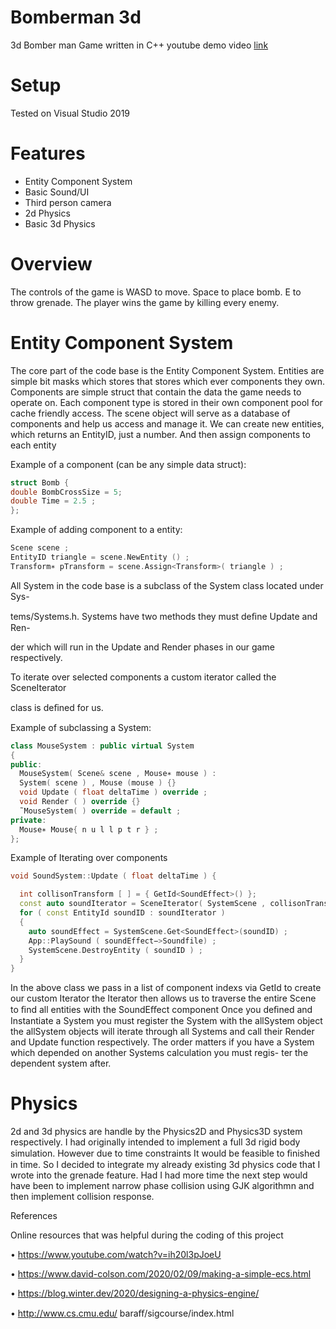 # Bomberman 3d
3d Bomber man Game written in C++ youtube demo video [link](https://www.youtube.com/watch?v=NvjPOeYqf6w)

# Setup
Tested on Visual Studio 2019

# Features

- Entity Component System
- Basic Sound/UI
- Third person camera
- 2d Physics
- Basic 3d Physics

# Overview

The controls of the game is WASD to move. Space to place bomb. E to throw grenade. The player wins the game by killing every enemy.

# Entity Component System

The core part of the code base is the Entity Component System. Entities are simple bit masks which stores that stores which ever components they own.
Components are simple struct that contain the data the game needs to operate on. Each component type is stored in their own component pool for cache
friendly access. The scene object will serve as a database of components and help us access and manage it. We can create new entities, which returns an EntityID, just a number. And then assign components to each entity

Example of a component (can be any simple data struct):
```c++
struct Bomb {
double BombCrossSize = 5;
double Time = 2.5 ;
};
```

Example of adding component to a entity:

```c++
Scene scene ;
EntityID triangle = scene.NewEntity () ;
Transform∗ pTransform = scene.Assign<Transform>( triangle ) ;
```


All System in the code base is a subclass of the System class located under Sys-

tems/Systems.h. Systems have two methods they must deﬁne Update and Ren-

der which will run in the Update and Render phases in our game respectively.

To iterate over selected components a custom iterator called the SceneIterator

class is deﬁned for us.

Example of subclassing a System:

```c++
class MouseSystem : public virtual System
{
public:
  MouseSystem( Scene& scene , Mouse∗ mouse ) :
  System( scene ) , Mouse (mouse ) {}
  void Update ( float deltaTime ) override ;
  void Render ( ) override {}
  ˜MouseSystem( ) override = default ;
private:
  Mouse∗ Mouse{ n u l l p t r } ;
};
```


Example of Iterating over components

```c++
void SoundSystem::Update ( float deltaTime ) {

  int collisonTransform [ ] = { GetId<SoundEffect>() };
  const auto soundIterator = SceneIterator( SystemScene , collisonTransform , 1 ) ;
  for ( const EntityId soundID : soundIterator )
  {
    auto soundEffect = SystemScene.Get<SoundEffect>(soundID) ;
    App::PlaySound ( soundEffect−>Soundfile) ;
    SystemScene.DestroyEntity ( soundID ) ;
  }
}
```

In the above class we pass in a list of component indexs via GetId to create our
custom Iterator the Iterator then allows us to traverse the entire Scene to ﬁnd
all entities with the SoundEﬀect component
Once you deﬁned and Instantiate a System you must register the System with
the allSystem object the allSystem objects will iterate through all Systems and
call their Render and Update function respectively. The order matters if you
have a System which depended on another Systems calculation you must regis-
ter the dependent system after.

# Physics

2d and 3d physics are handle by the Physics2D and Physics3D system respectively.
I had originally intended to implement a full 3d rigid body simulation. However
due to time constraints It would be feasible to ﬁnished in time. So I decided
to integrate my already existing 3d physics code that I wrote into the grenade
feature. Had I had more time the next step would have been to implement narrow phase
collision using GJK algorithmn and then implement collision response.

References

Online resources that was helpful during the coding of this project

• https://www.youtube.com/watch?v=ih20l3pJoeU

• https://www.david-colson.com/2020/02/09/making-a-simple-ecs.html

• https://blog.winter.dev/2020/designing-a-physics-engine/

• http://www.cs.cmu.edu/ baraﬀ/sigcourse/index.html

